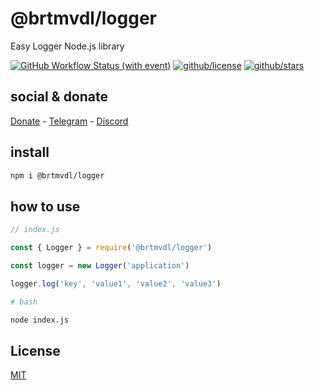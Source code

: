 # @brtmvdl/logger

Easy Logger Node.js library

[![GitHub Workflow Status (with event)](https://img.shields.io/github/actions/workflow/status/brtmvdl/logger/npm-publish.yml?label=NPM%20package&link=https%3A%2F%2Fgithub.com%2Fbrtmvdl%2Flogger%2Factions%2Fworkflows%2Fnpm-publish.yml)](https://github.com/brtmvdl/logger/actions/workflows/npm-publish.yml) [![github/license](https://img.shields.io/github/license/brtmvdl/logger)](https://img.shields.io/github/license/brtmvdl/logger) [![github/stars](https://img.shields.io/github/stars/brtmvdl/logger?style=social)](https://img.shields.io/github/stars/brtmvdl/logger?style=social)

## social & donate

[Donate](https://link.mercadopago.com.br/brtmvdl) - [Telegram](https://t.me/+KRmg5MlqgMk0MTg5) - [Discord](https://discord.gg/CPRyzsjj)

## install

```sh
npm i @brtmvdl/logger
```

## how to use

```js
// index.js

const { Logger } = require('@brtmvdl/logger')

const logger = new Logger('application')

logger.log('key', 'value1', 'value2', 'value3')
```

```sh
# bash

node index.js
```

## License

[MIT](./LICENSE)
